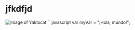 # jfkdfjd
![Image of Yaktocat](https://octodex.github.com/images/yaktocat.png)
`` javascript
var myVar = "¡Hola, mundo!";
```

